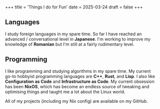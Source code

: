 +++
title = 'Things I do for Fun'
date = 2025-03-24
draft = false
+++

## Languages

I study foreign languages in my spare time. So far I have reached an
advanced / conversational level in **Japanese**. I'm working to improve my
knowledge of **Romanian** but I'm still at a fairly rudimentary level.

## Programming

I like programming and studying algorithms in my spare time. My current go-to
hobbyist programming languages are **C++**, **Rust**, and **Lisp**. I also
like **Configuration as Code** and **Infrastructure as Code**. My current
obsession has been **NixOS**, which has become an endless source of tweaking
and optimising things and taught me a lot about the Linux world.

All of my projects (including my Nix config) are available on my GitHub.
